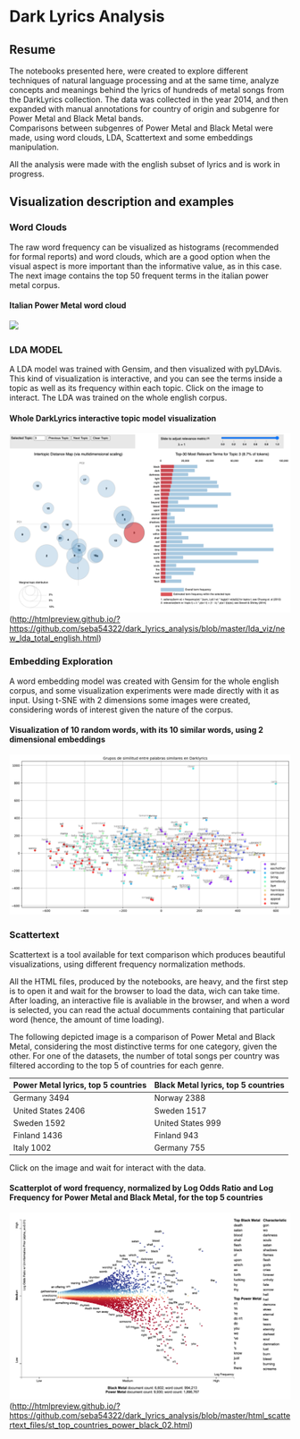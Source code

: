 # Dark Lyrics Analysis

## Resume

The notebooks presented here, were created to explore different techniques of natural language processing and at the same time, analyze concepts and meanings behind the lyrics of hundreds of metal songs from the DarkLyrics collection. The data was collected in the year 2014, and then expanded with manual annotations for country of origin and subgenre for Power Metal and Black Metal bands.
<br>
Comparisons between subgenres of Power Metal and Black Metal were made, using word clouds, LDA, Scattertext and some embeddings manipulation. 

All the analysis were made with the english subset of lyrics and is work in progress.

## Visualization description and examples 

### Word Clouds

The raw word frequency can be visualized as histograms (recommended for formal reports) and word clouds, which are a good option when the visual aspect is more important than the informative value, as in this case. The next image contains the top 50 frequent terms in the italian power metal corpus. 

#### Italian Power Metal word cloud
![](https://github.com/seba54322/dark_lyrics_analysis/blob/master/wordclouds/Ingl%C3%A9s%2C%20Power%20Metal%2C%20Italia.png)

### LDA MODEL

A LDA model was trained with Gensim, and then visualized with pyLDAvis. This kind of visualization is interactive, and you can see the terms inside a topic as well as its frequency within each topic. Click on the image to interact. The LDA was trained on the whole english corpus. 

#### Whole DarkLyrics interactive topic model visualization
![](https://github.com/seba54322/dark_lyrics_analysis/blob/master/images/lda_viz.png)(http://htmlpreview.github.io/?https://github.com/seba54322/dark_lyrics_analysis/blob/master/lda_viz/new_lda_total_english.html)

### Embedding Exploration 

A word embedding model was created with Gensim for the whole english corpus, and some visualization experiments were made directly with it as input. Using t-SNE with 2 dimensions some images were created, considering words of interest given the nature of the corpus.  

#### Visualization of 10 random words, with its 10 similar words, using 2 dimensional embeddings
![](https://github.com/seba54322/dark_lyrics_analysis/blob/master/images/similar_words.png)

### Scattertext 

Scattertext is a tool available for text comparison which produces beautiful visualizations, using different frequency normalization methods.

All the HTML files, produced by the notebooks, are heavy, and the first step is to open it and wait for the browser to load the data, wich can take time. After loading, an interactive file is avaliable in the browser, and when a word is selected, you can read the actual documments containing that particular word (hence, the amount of time loading). 

The following depicted image is a comparison of Power Metal and Black Metal, considering the most distinctive terms for one category, given the other. For one of the datasets, the number of total songs per country was filtered according to the top 5 of countries for each genre. 

Power Metal lyrics, top 5 countries | Black Metal lyrics, top 5 countries
--- | ---
Germany 3494|Norway 2388
United States 2406|Sweden 1517
Sweden 1592|United States 999
Finland 1436|Finland 943
Italy 1002|Germany 755
  
Click on the image and wait for interact with the data. 

#### Scatterplot of word frequency, normalized by Log Odds Ratio and Log Frequency for Power Metal and Black Metal, for the top 5 countries
![](https://github.com/seba54322/dark_lyrics_analysis/blob/master/images/st_top_countries_power_black_02.png)(http://htmlpreview.github.io/?https://github.com/seba54322/dark_lyrics_analysis/blob/master/html_scattertext_files/st_top_countries_power_black_02.html)
